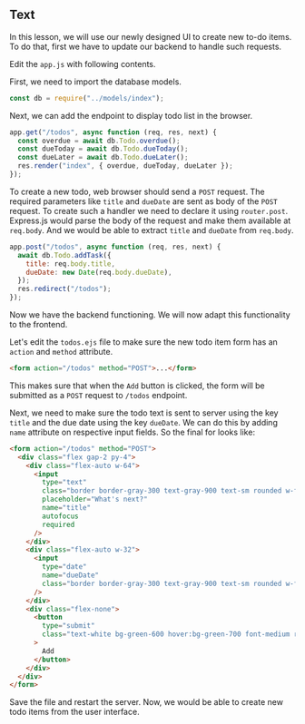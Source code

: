 ## Text

In this lesson, we will use our newly designed UI to create new to-do items. To do that, first we have to update our backend to handle such requests.

Edit the `app.js` with following contents.

First, we need to import the database models.

```js
const db = require("../models/index");
```

Next, we can add the endpoint to display todo list in the browser.

```js
app.get("/todos", async function (req, res, next) {
  const overdue = await db.Todo.overdue();
  const dueToday = await db.Todo.dueToday();
  const dueLater = await db.Todo.dueLater();
  res.render("index", { overdue, dueToday, dueLater });
});
```

To create a new todo, web browser should send a `POST` request. The required parameters like `title` and `dueDate` are sent as body of the `POST` request. To create such a handler we need to declare it using `router.post`. Express.js would parse the body of the request and make them available at `req.body`. And we would be able to extract `title` and `dueDate` from `req.body`.

```js
app.post("/todos", async function (req, res, next) {
  await db.Todo.addTask({
    title: req.body.title,
    dueDate: new Date(req.body.dueDate),
  });
  res.redirect("/todos");
});
```

Now we have the backend functioning. We will now adapt this functionality to the frontend.

Let's edit the `todos.ejs` file to make sure the new todo item form has an `action` and `method` attribute.

```html
<form action="/todos" method="POST">...</form>
```

This makes sure that when the `Add` button is clicked, the form will be submitted as a `POST` request to `/todos` endpoint.

Next, we need to make sure the todo text is sent to server using the key `title` and the due date using the key `dueDate`. We can do this by adding `name` attribute on respective input fields. So the final for looks like:

```html
<form action="/todos" method="POST">
  <div class="flex gap-2 py-4">
    <div class="flex-auto w-64">
      <input
        type="text"
        class="border border-gray-300 text-gray-900 text-sm rounded w-full p-2"
        placeholder="What's next?"
        name="title"
        autofocus
        required
      />
    </div>
    <div class="flex-auto w-32">
      <input
        type="date"
        name="dueDate"
        class="border border-gray-300 text-gray-900 text-sm rounded w-full p-2 leading-4	"
      />
    </div>
    <div class="flex-none">
      <button
        type="submit"
        class="text-white bg-green-600 hover:bg-green-700 font-medium rounded text-sm px-5 py-2 mr-2 mb-2"
      >
        Add
      </button>
    </div>
  </div>
</form>
```

Save the file and restart the server. Now, we would be able to create new todo items from the user interface.

